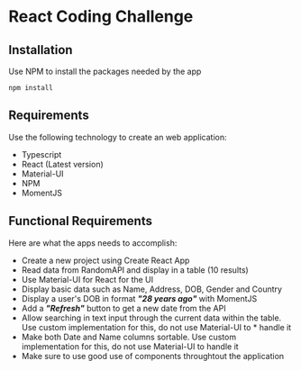 # React Coding Challenge

## Installation

Use NPM to install the packages needed by the app

```
npm install
```

## Requirements

Use the following technology to create an web application:

* Typescript
* React (Latest version)
* Material-UI
* NPM
* MomentJS

## Functional Requirements

Here are what the apps needs to accomplish:

* Create a new project using Create React App
* Read data from RandomAPI and display in a table (10 results)
* Use Material-UI for React for the UI
* Display basic data such as Name, Address, DOB, Gender and Country
* Display a user's DOB in format **_"28 years ago"_** with MomentJS
* Add a **_"Refresh"_** button to get a new date from the API
* Allow searching in text input through the current data within the table. Use custom implementation for this, do not use Material-UI to * handle it
* Make both Date and Name columns sortable. Use custom implementation for this, do not use Material-UI to handle it
* Make sure to use good use of components throughtout the application

